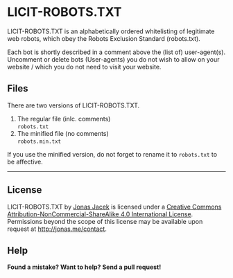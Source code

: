 # LICIT-ROBOTS.TXT

LICIT-ROBOTS.TXT is an alphabetically ordered whitelisting of legitimate web robots, which obey the Robots Exclusion Standard (robots.txt). 

Each bot is shortly described in a comment above the (list of) user-agent(s). Uncomment or delete bots (User-agents) you do not wish to allow on your website / which you do not need to visit your website.

## Files

There are two versions of LICIT-ROBOTS.TXT.

1. The regular file (inlc. comments)  
   `robots.txt`
2. The minified file (no comments)  
   `robots.min.txt`

If you use the minified version, do not forget to rename it to `robots.txt` to be affective.

***

## License

<span xmlns:dct="http://purl.org/dc/terms/" href="http://purl.org/dc/dcmitype/Text" property="dct:title" rel="dct:type">LICIT-ROBOTS.TXT</span> by <a xmlns:cc="http://creativecommons.org/ns#" href="https://github.com/jonasjacek/licit-robots" property="cc:attributionName" rel="cc:attributionURL">Jonas Jacek</a> is licensed under a <a rel="license" href="http://creativecommons.org/licenses/by-nc-sa/4.0/">Creative Commons Attribution-NonCommercial-ShareAlike 4.0 International License</a>. Permissions beyond the scope of this license may be available upon request at <a xmlns:cc="http://creativecommons.org/ns#" href="http://jonas.me/contact" rel="cc:morePermissions">http://jonas.me/contact</a>.

## Help

**Found a mistake? Want to help? Send a pull request!**
